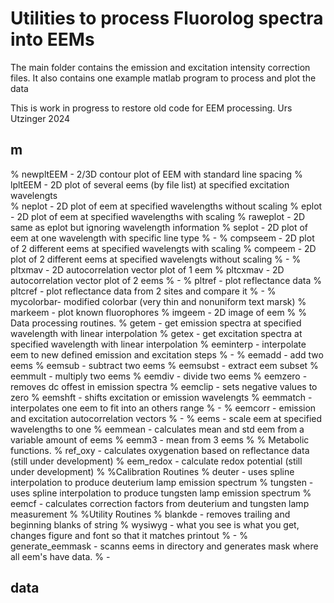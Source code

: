 # Utilities to process Fluorolog spectra into EEMs

The main folder contains the emission and excitation intensity correction files.
It also contains one example matlab program to process and plot the data

This is work in progress to restore old code for EEM processing.
Urs Utzinger 2024

## m

%   newpltEEM - 2/3D contour plot of EEM with standard line spacing 
%   lpltEEM   - 2D plot of several eems (by file list) at specified excitation wavelengts  
%   neplot    - 2D plot of eem at specified wavelengths without scaling 
%   eplot     - 2D plot of eem at specified wavelengths with scaling
%   raweplot  - 2D same as eplot but ignoring wavelength information
%   seplot    - 2D plot of eem at one wavelength with specific line type
%   -
%   compseem  - 2D plot of 2 different eems at specified wavelengts with scaling
%   compeem   - 2D plot of 2 different eems at specified wavelengts without scaling
%   -
%   pltxmav   - 2D autocorrelation vector plot of 1 eem
%   pltcxmav  - 2D autocorrelation vector plot of 2 eems
%   -
%   pltref    - plot reflectance data
%   pltcref   - plot reflectance data from 2 sites and compare it
%   -
%   mycolorbar- modified colorbar (very thin and nonuniform text marsk)
%   markeem   - plot known fluorophores
%   imgeem    - 2D image of eem 
%
% Data processing routines.
%   getem     - get emission spectra at specified wavelength with linear interpolation
%   getex     - get excitation spectra at specified wavelength with linear interpolation
%   eeminterp - interpolate eem to new defined emission and excitation steps
%   -
%   eemadd    - add two eems
%   eemsub    - subtract two eems
%   eemsubst  - extract eem subset
%   eemmult   - multiply two eems
%   eemdiv    - divide two eems
%   eemzero   - removes dc offest in emission spectra
%   eemclip   - sets negative values to zero
%   eemshft   - shifts excitation or emission wavelengts
%   eemmatch  - interpolates one eem to fit into an others range
%   -
%   eemcorr   - emission and excitation autocorrelation vectors
%   -
%   eems      - scale eem at specified wavelengths to one
%   eemmean   - calculates mean and std eem from a variable amount of eems
%   eemm3     - mean from 3 eems
%
% Metabolic functions.
%   ref_oxy   - calculates oxygenation based on reflectance data (still under development)
%   eem_redox - calculate redox potential (still under development)
%
%Calibration Routines
%   deuter    - uses spline interpolation to produce deuterium lamp emission spectrum
%   tungsten  - uses spline interpolation to produce tungsten lamp emission spectrum
%   eemcf     - calculates correction factors from deuterium and tungsten lamp measurement
%
%Utility Routines
%   blankde    - removes trailing and beginning blanks of string
%   wysiwyg    - what you see is what you get, changes figure and font so that it matches printout
%   -
%   generate_eemmask - scanns eems in directory and generates mask where all eem's have data.
%   -

## data

